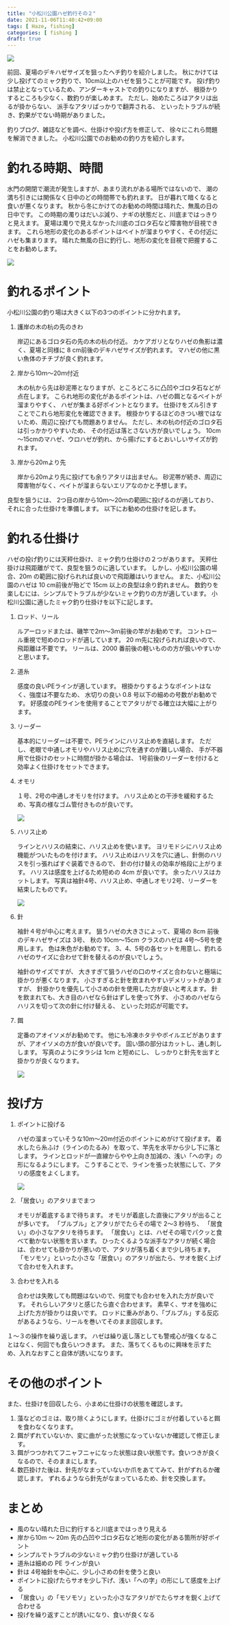 ```yaml
---
title: "小松川公園ハゼ釣行その２"
date: 2021-11-06T11:40:42+09:00
tags: [ Haze, fishing]
categories: [ fishing ]
draft: true
---
```


![](/img/2021-11-06-17-43-11.png)

前回、夏場のデキハゼサイズを狙ったヘチ釣りを紹介しました。
秋にかけては少し投げてのミャク釣りで、10cm以上のハゼを狙うことが可能です。
投げ釣りは禁止となっているため、アンダーキャストでの釣りになりますが、
根掛かりするところも少なく、数釣りが楽しめます。
ただし、始めたころはアタリは出るが掛からない、
派手なアタリばっかりで翻弄される、
といったトラブルが続き、釣果がでない時期がありました。

釣りブログ、雑誌などを調べ、仕掛けや投げ方を修正して、
徐々にこれら問題を解消できました。
小松川公園でのお勧めの釣り方を紹介します。

# 釣れる時期、時間

水門の開閉で潮流が発生しますが、あまり流れがある場所ではないので、
潮の満ち引きには関係なく日中のどの時間帯でも釣れます。
日が暮れて暗くなると食いが悪くなります。
秋から冬にかけてのお勧めの時間は晴れた、無風の日の日中です。
この時期の濁りはだいぶ減り、ナギの状態だと、川底まではっきりと見えます。
夏場は濁りで見えなかった川底のゴロタ石など障害物が目視できます。
これら地形の変化のあるポイントはベイトが溜まりやすく、その付近にハゼも集まります。
晴れた無風の日に釣行し、地形の変化を目視で把握することをお勧めします。

![](/img/2021-11-06-17-43-12.png)

# 釣れるポイント

小松川公園の釣り場は大きく以下の3つのポイントに分かれます。

1. 護岸の木の杭の先のきわ

   岸辺にあるゴロタ石の先の木の杭の付近。
   カケアガリとなりハゼの魚影は濃く、夏場と同様に 8 cm前後のデキハゼサイズが釣れます。
   マハゼの他に黒い魚体のチチブが良く釣れます。

2. 岸から10ｍ～20ｍ付近

   木の杭から先は砂泥帯となりますが、ところどころに凸凹やゴロタ石などが点在します。
   こられ地形の変化があるポイントは、ハゼの餌となるベイトが溜まりやすく、
   ハゼが集まる好ポイントとなります。
   仕掛けをズル引きすことでこれら地形変化を確認できます。
   根掛かりするほどのきつい根ではないため、周辺に投げても問題ありません。
   ただし、木の杭の付近のゴロタ石は引っかかりやすいため、
   その付近は落とさない方が良いでしょう。
   10cm～15cmのマハゼ、ウロハゼが釣れ、から揚げにするとおいしいサイズが釣れます。

3. 岸から20mより先

    岸から20mより先に投げても余りアタリは出ません。
    砂泥帯が続き、周辺に障害物がなく、ベイトが溜まらないエリアなのかと予想します。

良型を狙うには、
2つ目の岸から10ｍ～20ｍの範囲に投げるのが適しており、
それに合った仕掛けを準備します。
以下にお勧めの仕掛けを記します。

# 釣れる仕掛け

ハゼの投げ釣りには天秤仕掛け、ミャク釣り仕掛けの２つがあります。
天秤仕掛けは飛距離がでて、良型を狙うのに適しています。
しかし、小松川公園の場合、20m の範囲に投げられれば良いので飛距離はいりません。
また、小松川公園のハゼは 10 cm前後が殆どで 15cm 以上の良型は余り釣れません。 
数釣りを楽しむには、シンプルでトラブルが少ないミャク釣りの方が適しています。
小松川公園に適したミャク釣り仕掛けを以下に記します。

1. ロッド、リール

   ルアーロッドまたは、磯竿で2ｍ～3ｍ前後の竿がお勧めです。
   コントロール重視で短めのロッドが適しています。
   20 ｍ先に投げられれば良いので、飛距離は不要です。
   リールは、2000 番前後の軽いものの方が扱いやすいかと思います。

2. 道糸

   感度の良いPEラインが適しています。
   根掛かりするようなポイントはなく、強度は不要なため、
   水切りの良い 0.8 号以下の細めの号数がお勧めです。
   好感度のPEラインを使用することでアタリがでる確立は大幅に上がります。

3. リーダー

   基本的にリーダーは不要で、PEラインにハリス止めを直結します。
   ただし、老眼で中通しオモリやハリス止めに穴を通すのが難しい場合、
   手が不器用で仕掛けのセットに時間が掛かる場合は、
   1号前後のリーダーを付けると効率よく仕掛けをセットできます。

4. オモリ

   １号、2号の中通しオモリを付けます。
   ハリス止めとの干渉を緩和するため、写真の様なゴム管付きものが良いです。

    ![](/img/2021-11-06-21-15-45.png)

5. ハリス止め

   ラインとハリスの結束に、ハリス止めを使います。
   ヨリモドシにハリス止め機能がついたものを付けます。
   ハリス止めはハリスを穴に通し、針側のハリスを引っ張ればすぐ装着できるので、
   針の付け替えの効率が格段に上がります。
   ハリスは感度を上げるため短めの 4cm が良いです。
   余ったハリスはカットします。
   写真は袖針4号、ハリス止め、中通しオモリ2号、リーダーを結束したものです。

    ![](/img/2021-11-06-21-18-06.png)

6. 針

   袖針４号が中心に考えます。
   狙うハゼの大きさによって、夏場の 8cm 前後のデキハゼサイズは 3号、
   秋の 10cm～15cm クラスのハゼは 4号～5号を使用します。
   色は朱色がお勧めです。
   3、4、5号の各セットを用意し、釣れるハゼのサイズに合わせて針を替えるのが良いでしょう。

   袖針のサイズですが、
   大きすぎて狙うハゼの口のサイズと合わないと極端に掛かりが悪くなります。
   小さすぎると針を飲まれやすいデメリットがありますが、
   針掛かりを優先して小さめの針を使用した方が良いと考えます。
   針を飲まれても、大き目のハゼなら針はずしを使って外す、
   小さめのハゼならハリスを切って次の針に付け替える、
   といった対応が可能です。

7. 餌

   定番のアオイソメがお勧めです。
   他にも冷凍ホタテやボイルエビがありますが、アオイソメの方が食いが良いです。
   固い頭の部分はカットし、通し刺しします。
   写真のようにタラシは 1cm と短めにし、
   しっかりと針先を出すと掛かりが良くなります。

   ![](/img/2021-11-06-21-27-14.png)

# 投げ方


1. ポイントに投げる

   ハゼの溜まっていそうな10m～20m付近のポイントにめがけて投げます。
   着水したら糸ふけ（ラインのたるみ）を取って、竿先を水平から少し下に落とします。
   ラインとロッドが一直線からやや上向き加減の、浅い「ヘの字」の形になるようにします。
   こうすることで、ラインを張った状態にして、アタリの感度をよくします。

   ![](/img/2021-11-06-17-43-12.png)

2. 「居食い」のアタリまでまつ

   オモリが着底するまで待ちます。
   オモリが着底した直後にアタリが出ることが多いです。
   「ブルブル」とアタリがでたらその場で 2～3 秒待ち、
   「居食い」の小さなアタリを待ちます。
   「居食い」とは、ハゼその場でパクッと食べて動かない状態を言います。
   ひったくるような派手なアタリが続く場合は、合わせても掛かりが悪いので、アタリが落ち着くまで少し待ちます。
   「モソモソ」といった小さな「居食い」のアタリが出たら、サオを鋭く上げて合わせを入れます。

3. 合わせを入れる

   合わせは失敗しても問題はないので、何度でも合わせを入れた方が良いです。
   それらしいアタリと感じたら直ぐ合わせます。
   素早く、サオを強めに上げた方が掛かりは良いです。
   ロッドに重みがあり、「ブルブル」する反応があるようなら、リールを巻いてそのまま回収します。


１～３の操作を繰り返します。
ハゼは繰り返し落としても警戒心が強くなることはなく、何回でも食らいつきます。
また、落ちてくるものに興味を示すため、入れなおすこと自体が誘いになります。

# その他のポイント

また、仕掛けを回収したら、小まめに仕掛けの状態を確認します。

1. 藻などのゴミは、取り除くようにします。仕掛けにゴミが付着していると餌を食わなくなります。
2. 餌がずれていないか、変に曲がった状態になっていないか確認して修正します。
3. 餌がつつかれてフニャフニャになった状態は良い状態です。食いつきが良くなるので、そのままにします。
4. 数匹掛けた後は、針先がなまっていないか爪をあててみて、針がずれるか確認します。
  ずれるようなら針先がなまっているため、針を交換します。

# まとめ

* 風のない晴れた日に釣行すると川底まではっきり見える
* 岸から10m ～ 20m 先の凸凹やゴロタ石など地形の変化がある箇所が好ポイント
* シンプルでトラブルの少ないミャク釣り仕掛けが適している
* 道糸は細めの PE ラインが良い
* 針は 4号袖針を中心に、少し小さめの針を使うと良い
* ポイントに投げたらサオを少し下げ、浅い「への字」の形にして感度を上げる
* 「居食い」の「モソモソ」といった小さなアタリがでたらサオを鋭く上げて合わせる
* 投げを繰り返すことが誘いになり、食いが良くなる

